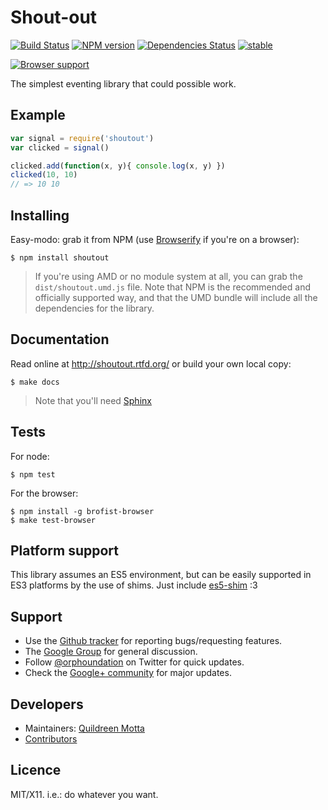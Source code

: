 Shout-out
=========

[![Build Status](https://secure.travis-ci.org/robotlolita/shoutout.png?branch=master)](https://travis-ci.org/robotlolita/shoutout)
[![NPM version](https://badge.fury.io/js/shoutout.png)](http://badge.fury.io/js/shoutout)
[![Dependencies Status](https://david-dm.org/robotlolita/shoutout.png)](https://david-dm.org/robotlolita/shoutout)
[![stable](http://hughsk.github.io/stability-badges/dist/stable.svg)](http://github.com/hughsk/stability-badges)

[![Browser support](https://ci.testling.com/robotlolita/shoutout.png)](http://ci.testling.com/robotlolita/shoutout)


The simplest eventing library that could possible work.


## Example

```js
var signal = require('shoutout')
var clicked = signal()

clicked.add(function(x, y){ console.log(x, y) })
clicked(10, 10)
// => 10 10
```


## Installing

Easy-modo: grab it from NPM (use [Browserify][] if you're on a browser):

    $ npm install shoutout
    
> If you're using AMD or no module system at all, you can grab the
> `dist/shoutout.umd.js` file. Note that NPM is the recommended and
> officially supported way, and that the UMD bundle will include all the
> dependencies for the library.
    
[browserify]: https://github.com/substack/node-browserify


## Documentation

Read online at http://shoutout.rtfd.org/ or build your own local copy:

    $ make docs
    
> Note that you'll need [Sphinx](http://sphinx-doc.org/)


## Tests

For node:

    $ npm test
    
For the browser:

    $ npm install -g brofist-browser
    $ make test-browser


## Platform support

This library assumes an ES5 environment, but can be easily supported in ES3
platforms by the use of shims. Just include [es5-shim][] :3

[es5-shim]: https://github.com/kriskowal/es5-shim


## Support

  - Use the [Github tracker][] for reporting bugs/requesting features.
  - The [Google Group][] for general discussion.
  - Follow [@orphoundation][] on Twitter for quick updates.
  - Check the [Google+ community][] for major updates.


[Github tracker]: https://github.com/killdream/shoutout/issues
[Google group]: https://groups.google.com/group/orphoundation
[@orphoundation]: http://twitter.com/orphoundation
[Google+ community]: https://plus.google.com/communities/102026244049761348627


## Developers

  - Maintainers: [Quildreen Motta](https://github.com/robotlolita)
  - [Contributors](https://github.com/robotlolita/shoutout/contributors)
 


## Licence

MIT/X11. i.e.: do whatever you want.
